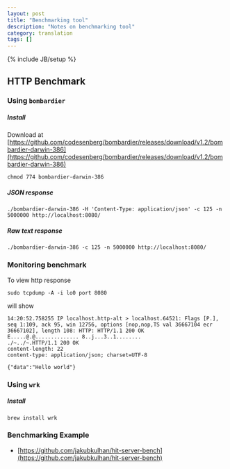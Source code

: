 ```yaml
---
layout: post
title: "Benchmarking tool"
description: "Notes on benchmarking tool"
category: translation
tags: []
---
```

{% include JB/setup %}

## HTTP Benchmark

### Using ```bombardier```
##### Install
Download at [https://github.com/codesenberg/bombardier/releases/download/v1.2/bombardier-darwin-386](https://github.com/codesenberg/bombardier/releases/download/v1.2/bombardier-darwin-386)

```
chmod 774 bombardier-darwin-386 
```

##### JSON response
```
./bombardier-darwin-386 -H 'Content-Type: application/json' -c 125 -n 5000000 http://localhost:8080/
```

##### Raw text response
```
./bombardier-darwin-386 -c 125 -n 5000000 http://localhost:8080/
```

### Monitoring benchmark
To view http response
```
sudo tcpdump -A -i lo0 port 8080
```

will show

```
14:20:52.758255 IP localhost.http-alt > localhost.64521: Flags [P.], seq 1:109, ack 95, win 12756, options [nop,nop,TS val 36667104 ecr 36667102], length 108: HTTP: HTTP/1.1 200 OK
E.....@.@..............	8..j...3..1........
./~../~.HTTP/1.1 200 OK
content-length: 22
content-type: application/json; charset=UTF-8

{"data":"Hello world"}
```

### Using ```wrk```
##### Install
```brew install wrk```

### Benchmarking Example
- [https://github.com/jakubkulhan/hit-server-bench](https://github.com/jakubkulhan/hit-server-bench)


